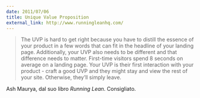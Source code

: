```yaml
---
date: 2011/07/06
title: Unique Value Proposition
external_link: http://www.runningleanhq.com/
---
```


> The UVP is hard to get right because you have to distill the essence of your product in a few words that can fit in the headline of your landing page. Additionally, your UVP also needs to be different and that difference needs to matter. First-time visitors spend 8 seconds on average on a landing page. Your UVP is their first interaction with your product - craft a good UVP and they might stay and view the rest of your site. Otherwise, they’ll simply leave.

Ash Maurya, dal suo libro *Running Lean*. Consigliato.
